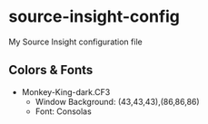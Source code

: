 # source-insight-config
My Source Insight configuration file

## Colors & Fonts

- Monkey-King-dark.CF3
	* Window Background: (43,43,43),(86,86,86)
	* Font: Consolas

